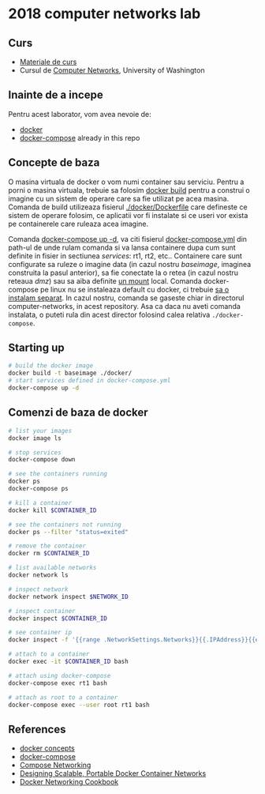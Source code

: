 # 2018 computer networks lab


## Curs
- [Materiale de curs](http://nlp.unibuc.ro/people/liviu.html#Courses)
- Cursul de [Computer Networks](https://www.youtube.com/watch?v=xKNPTYtTnAo&list=PLfgkuLYEOvGMWvHRgFAcjN_p3Nzbs1t1C), University of Washington

## Inainte de a incepe
Pentru acest laborator, vom avea nevoie de:
- [docker](https://docs.docker.com/install/linux/docker-ce/ubuntu/)
- [docker-compose](https://docs.docker.com/compose/install/) already in this repo

## Concepte de baza
O masina virtuala de docker o vom numi container sau serviciu. Pentru a porni o masina virtuala, trebuie sa folosim [docker build](https://docs.docker.com/engine/reference/commandline/build/) pentru a construi o imagine cu un sistem de operare care sa fie utilizat pe acea masina. Comanda de build utilizeaza fisierul [./docker/Dockerfile](https://github.com/senisioi/computer-networks/blob/master/docker/Dockerfile) care defineste ce sistem de operare folosim, ce aplicatii vor fi instalate si ce useri vor exista pe containerele care ruleaza acea imagine. 

Comanda [docker-compose up -d](https://docs.docker.com/compose/reference/up/), va citi fisierul [docker-compose.yml](https://github.com/senisioi/computer-networks/blob/master/docker-compose.yml) din path-ul de unde rulam comanda si va lansa containere dupa cum sunt definite in fisier in sectiunea *services*: rt1, rt2, etc..
Containere care sunt configurate sa ruleze o imagine data (in cazul nostru *baseimage*, imaginea construita la pasul anterior), sa fie conectate la o retea (in cazul nostru reteaua *dmz*) sau sa aiba definite [un mount](https://unix.stackexchange.com/questions/3192/what-is-meant-by-mounting-a-device-in-linux) local.
Comanda docker-compose pe linux nu se instaleaza default cu docker, ci trebuie [sa o instalam separat](https://docs.docker.com/compose/install/). In cazul nostru, comanda se gaseste chiar in directorul computer-networks, in acest repository. Asa ca daca nu aveti comanda instalata, o puteti rula din acest director folosind calea relativa `./docker-compose`.


## Starting up
```bash
# build the docker image
docker build -t baseimage ./docker/
# start services defined in docker-compose.yml
docker-compose up -d
```


## Comenzi de baza de docker
```bash
# list your images
docker image ls

# stop services
docker-compose down

# see the containers running
docker ps
docker-compose ps

# kill a container
docker kill $CONTAINER_ID

# see the containers not running
docker ps --filter "status=exited"

# remove the container
docker rm $CONTAINER_ID

# list available networks
docker network ls

# inspect network
docker network inspect $NETWORK_ID

# inspect container
docker inspect $CONTAINER_ID

# see container ip
docker inspect -f '{{range .NetworkSettings.Networks}}{{.IPAddress}}{{end}}' $CONTAINER_ID

# attach to a container
docker exec -it $CONTAINER_ID bash

# attach using docker-compose
docker-compose exec rt1 bash

# attach as root to a container
docker-compose exec --user root rt1 bash
```

## References
- [docker concepts](https://docs.docker.com/engine/docker-overview/#docker-engine)
- [docker-compose](http://docker-k8s-lab.readthedocs.io/en/latest/docker/docker-compose.html)
- [Compose Networking](https://runnable.com/docker/docker-compose-networking)
- [Designing Scalable, Portable Docker Container Networks](https://success.docker.com/article/Docker_Reference_Architecture-_Designing_Scalable,_Portable_Docker_Container_Networks)
- [Docker Networking Cookbook](https://github.com/TechBookHunter/Free-Docker-Books/blob/master/book/Docker%20Networking%20Cookbook.pdf)

